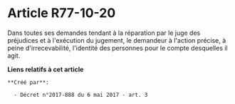 # Article R77-10-20

Dans toutes ses demandes tendant à la réparation par le juge des préjudices et à l'exécution du jugement, le demandeur à
l'action précise, à peine d'irrecevabilité, l'identité des personnes pour le compte desquelles il agit.

**Liens relatifs à cet article**

	**Créé par**:

	  - Décret n°2017-888 du 6 mai 2017 - art. 3
